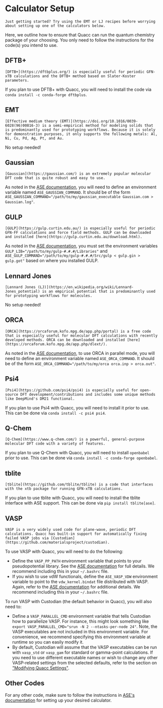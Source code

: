 # Calculator Setup

```{hint}
Just getting started? Try using the EMT or LJ recipes before worrying about setting up one of the calculators below.
```

Here, we outline how to ensure that Quacc can run the quantum chemistry package of your choosing. You only need to follow the instructions for the code(s) you intend to use.

## DFTB+

```{note}
[DFTB+](https://dftbplus.org/) is especially useful for periodic GFN-xTB calculations and the DFTB+ method based on Slater-Koster parameters.
```

If you plan to use DFTB+ with Quacc, you will need to install the code via `conda install -c conda-forge dftbplus`.

## EMT

```{note}
[Effective medium theory (EMT)](https://doi.org/10.1016/0039-6028(96)00816-3) is a semi-empirical method for modeling solids that is predominantly used for prototyping workflows. Because it is solely for demonstration purposes, it only supports the following metals: Al, Ni, Cu, Pd, Ag, Pt, and Au.
```

No setup needed!

## Gaussian

```{note}
[Gaussian](https://gaussian.com/) is an extremely popular molecular DFT code that is quite robust and easy to use.
```

As noted in the [ASE documentation](https://wiki.fysik.dtu.dk/ase/ase/calculators/gaussian.html), you will need to define an environment variable named `ASE_GAUSSIAN_COMMAND`. It should be of the form `ASE_GAUSSIAN_COMMAND="/path/to/my/gaussian_executable Gaussian.com > Gaussian.log"`.

## GULP

```{note}
[GULP](https://gulp.curtin.edu.au/) is especially useful for periodic GFN-FF calculations and force field methods. GULP can be downloaded and installed [here](https://gulp.curtin.edu.au/download.html).
```

As noted in the [ASE documentation](https://wiki.fysik.dtu.dk/ase/ase/calculators/gulp.html), you must set the environment variables `GULP_LIB="/path/to/my/gulp-#.#.#/Libraries"` and `ASE_GULP_COMMAND="/path/to/my/gulp-#.#.#/Src/gulp < gulp.gin > gulp.got"` based on where you installed GULP.

## Lennard Jones

```{note}
[Lennard Jones (LJ)](https://en.wikipedia.org/wiki/Lennard-Jones_potential) is an empirical potential that is predominantly used for prototyping workflows for molecules.
```

No setup needed!

## ORCA

```{note}
[ORCA](https://orcaforum.kofo.mpg.de/app.php/portal) is a free code that is especially useful for molecular DFT calculations with recently developed methods. ORCA can be downloaded and installed [here](https://orcaforum.kofo.mpg.de/app.php/dlext/).
```

As noted in the [ASE documentation](https://wiki.fysik.dtu.dk/ase/ase/calculators/orca.html), to use ORCA in parallel mode, you will need to define an environment variable named `ASE_ORCA_COMMAND`. It should be of the form `ASE_ORCA_COMMAND="/path/to/my/orca orca.inp > orca.out"`.

## Psi4

```{note}
[Psi4](https://github.com/psi4/psi4) is especially useful for open-source DFT development/contributions and includes some unique methods like DeepMind's DM21 functional.
```

If you plan to use Psi4 with Quacc, you will need to install it prior to use. This can be done via `conda install -c psi4 psi4`.

## Q-Chem

```{note}
[Q-Chem](https://www.q-chem.com/) is a powerful, general-purpose molecular DFT code with a variety of features.
```

If you plan to use Q-Chem with Quacc, you will need to install `openbabel` prior to use. This can be done via `conda install -c conda-forge openbabel`.

## tblite

```{note}
[tblite](https://github.com/tblite/tblite) is a code that interfaces with the xtb package for running GFN-xTB calculations.
```

If you plan to use tblite with Quacc, you will need to install the tblite interface with ASE support. This can be done via `pip install tblite[ase]`.

## VASP

```{note}
VASP is a very widely used code for plane-wave, periodic DFT calculations. Quacc has built-in support for automatically fixing failed VASP jobs via [Custodian](https://github.com/materialsproject/custodian).
```

To use VASP with Quacc, you will need to do the following:

- Define the `VASP_PP_PATH` environment variable that points to your pseudopotential library. See the [ASE documentation](https://wiki.fysik.dtu.dk/ase/ase/calculators/vasp.html#pseudopotentials) for full details. We recommend including this in your `~/.bashrc` file.
- If you wish to use vdW functionals, define the `ASE_VASP_VDW` environment variable to point to the `vdw_kernel.bindat` file distributed with VASP. Again, refer to the [ASE documentation](https://wiki.fysik.dtu.dk/ase/ase/calculators/vasp.html#pseudopotentials) for additional details. We recommend including this in your `~/.bashrc` file.

To run VASP with Custodian (the default behavior in Quacc), you will also need to:

- Define a `VASP_PARALLEL_CMD` environment variable that tells Custodian how to parallelize VASP. For instance, this might look something like `export VASP_PARALLEL_CMD="srun -N 2 --ntasks-per-node 24"`. Note, the VASP executables are not included in this environment variable. For convenience, we recommend specifying this environment variable at runtime so you can easily modify it.
- By default, Custodian will assume that the VASP executables can be run with `vasp_std` or `vasp_gam` for standard or gamma-point calculations. If you need to use different executable names or wish to change any other VASP-related settings from the selected defaults, refer to the section on ["Modifying Quacc Settings"](../user/settings.md).

## Other Codes

For any other code, make sure to follow the instructions in [ASE's documentation](https://wiki.fysik.dtu.dk/ase/ase/calculators/calculators.html#supported-calculators) for setting up your desired calculator.
